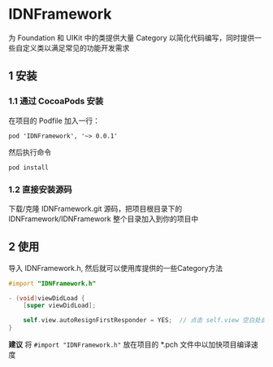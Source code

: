 # IDNFramework
为 Foundation 和 UIKit 中的类提供大量 Category 以简化代码编写，同时提供一些自定义类以满足常见的功能开发需求

## 1 安装

### 1.1 通过 CocoaPods 安装
在项目的 Podfile 加入一行：

```
pod 'IDNFramework', '~> 0.0.1'
```
然后执行命令
``` Shell
pod install
```

### 1.2 直接安装源码
下载/克隆 IDNFramework.git 源码，把项目根目录下的 IDNFramework/IDNFramework 整个目录加入到你的项目中


## 2 使用
导入 IDNFramework.h, 然后就可以使用库提供的一些Category方法

``` objective-c
#import "IDNFramework.h"

- (void)viewDidLoad {
	[super viewDidLoad];

	self.view.autoResignFirstResponder = YES;  // 点击 self.view 空白处自动收回键盘
}

```
**建议** 将 `#import "IDNFramework.h"` 放在项目的 *.pch 文件中以加快项目编译速度
